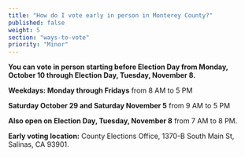 ```yaml
---
title: "How do I vote early in person in Monterey County?"
published: false
weight: 5
section: "ways-to-vote"
priority: "Minor"
---
```


**You can vote in person starting before Election Day from Monday, October 10 through Election Day, Tuesday, November 8.**  

**Weekdays: Monday through Fridays** from 8 AM to 5 PM  

**Saturday October 29 and Saturday November 5** from 9 AM to 5 PM  

**Also open on Election Day, Tuesday, November 8** from 7 AM to 8 PM.  

**Early voting location:** County Elections Office, 1370-B South Main St, Salinas, CA 93901.  
